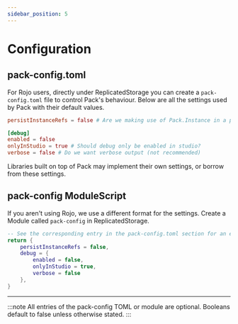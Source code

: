 ```yaml
---
sidebar_position: 5
---
```


# Configuration

## pack-config.toml

For Rojo users, directly under ReplicatedStorage you can create a `pack-config.toml` file to control Pack's behaviour. Below are all the settings used by Pack with their default values.

```toml
persistInstanceRefs = false # Are we making use of Pack.Instance in a place using AssetService:SavePlaceAsync()? This allows refs to persist between sessions.

[debug]
enabled = false
onlyInStudio = true # Should debug only be enabled in studio?
verbose = false # Do we want verbose output (not recommended)
```

Libraries built on top of Pack may implement their own settings, or borrow from these settings.

## pack-config ModuleScript

If you aren't using Rojo, we use a different format for the settings. Create a Module called `pack-config` in ReplicatedStorage.

```lua
-- See the corresponding entry in the pack-config.toml section for an explaination of the setting
return {
    persistInstanceRefs = false,
    debug = {
        enabled = false,
        onlyInStudio = true,
        verbose = false
    },
}
```

---

:::note
All entries of the pack-config TOML or module are optional. Booleans default to false unless otherwise stated.
:::
